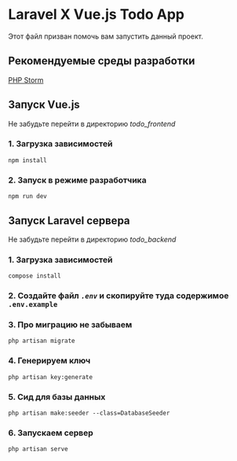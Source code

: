 # Laravel X Vue.js Todo App

Этот файл призван помочь вам запустить данный проект.

## Рекомендуемые среды разработки

[PHP Storm](https://www.jetbrains.com/phpstorm/promo/?source=google&medium=cpc&campaign=CIS_en_CIS_PhpStorm_Branded&term=phpstorm&content=697162717393&gad_source=1&gclid=Cj0KCQjwrp-3BhDgARIsAEWJ6SyPp8wTNcyLsm3nCs7SKHtHshScvQ-gM_rB0cZ8vj63Ttt98OSruucaAvn1EALw_wcB)

## Запуск Vue.js
Не забудьте перейти в директорию _todo_frontend_


### 1. Загрузка зависимостей

```
npm install
```

### 2. Запуск в режиме разработчика

```
npm run dev
```


## Запуск Laravel сервера

Не забудьте перейти в директорию _todo_backend_

### 1. Загрузка зависимостей
```
compose install
```
### 2. Создайте файл _`.env`_ и скопируйте туда содержимое `.env.example`

### 3. Про миграцию не забываем
```
php artisan migrate
```

### 4. Генерируем ключ
```
php artisan key:generate
```

### 5. Сид для базы данных
```
php artisan make:seeder --class=DatabaseSeeder
```

### 6. Запускаем сервер
```
php artisan serve
```



